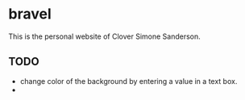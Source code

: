 # bravel

This is the personal website of Clover Simone Sanderson.

## TODO
- change color of the background by entering a value in a text box.
- 
